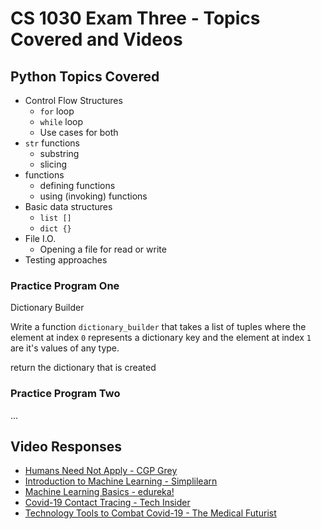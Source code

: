# CS 1030 Exam Three - Topics Covered and Videos

## Python Topics Covered

- Control Flow Structures
  - `for` loop
  - `while` loop
  - Use cases for both
- `str` functions
  - substring
  - slicing
- functions
  - defining functions
  - using (invoking) functions
- Basic data structures
  - `list []`
  - `dict {}`
- File I.O.
  - Opening a file for read or write
- Testing approaches

### Practice Program One

Dictionary Builder

Write a function `dictionary_builder` that takes a list of tuples where the element at index `0` represents a dictionary key and the element at index `1` are it's values of any type.

return the dictionary that is created

### Practice Program Two

...

## Video Responses

- [Humans Need Not Apply - CGP Grey](https://www.youtube.com/watch?v=7Pq-S557XQU)
- [Introduction to Machine Learning - Simplilearn](https://www.youtube.com/watch?v=ukzFI9rgwfU)
- [Machine Learning Basics - edureka!](https://www.youtube.com/watch?v=hjh1ikznScg)
- [Covid-19 Contact Tracing - Tech Insider](https://www.youtube.com/watch?v=UZy71gqISY4)
- [Technology Tools to Combat Covid-19 - The Medical Futurist](https://www.youtube.com/watch?v=r9VeCmM8--4)
